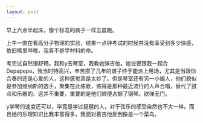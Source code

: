 ```yaml
---
layout: post
---
```

早上六点半起床，像个标准的疯子一样去晨跑。

上午一直在看高分子物理的实验，结果一点钟考试的时候并没有享受到多少快感，依旧稀里哗啦，我真不是学材料的命。

考完试自然很舒畅。我和y去琴室，我教她弹吉他。她说要跟我一起合Depapepe，我当时特高兴，辛苦攒了几年的谱子终于能派上用场，尤其是当跟你合奏的还是心爱的人，这种感觉真是太妙了。但是琴室还有另一小撮人，他们貌似是参加维纳斯的选手，聚集在此练歌，练得是那种最近流行的人声合唱，替代了鼓点和乐器的。这并不重要，重要的是他们顺便占据了钢琴。欲弹无门。

y学琴的速度还可以，毕竟是学过琵琶的人，对于弦乐的感受自然也不大一样。而且她的乐理知识比我丰富得多，我面对着吉他反倒像是一个菜鸟。
